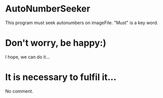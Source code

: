 # AutoNumberSeeker
This program must seek autonumbers on imageFile. "Must" is a key word.

# Don't worry, be happy:)
I hope, we can do it...

# It is necessary to fulfil it...
No comment.